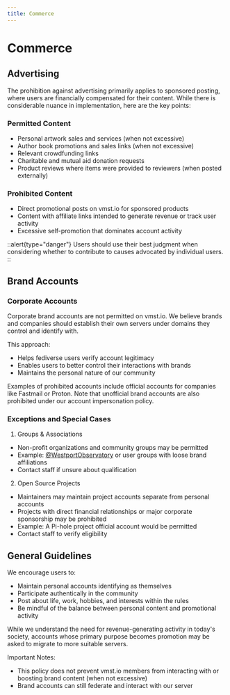 ```yaml
---
title: Commerce
---
```


# Commerce

## Advertising

The prohibition against advertising primarily applies to sponsored posting, where users are financially compensated for their content.
While there is considerable nuance in implementation, here are the key points:

### Permitted Content

- Personal artwork sales and services (when not excessive)
- Author book promotions and sales links (when not excessive)
- Relevant crowdfunding links
- Charitable and mutual aid donation requests
- Product reviews where items were provided to reviewers (when posted externally)

### Prohibited Content

- Direct promotional posts on vmst.io for sponsored products
- Content with affiliate links intended to generate revenue or track user activity
- Excessive self-promotion that dominates account activity

::alert{type="danger"}
Users should use their best judgment when considering whether to contribute to causes advocated by individual users.
::

## Brand Accounts

### Corporate Accounts

Corporate brand accounts are not permitted on vmst.io.
We believe brands and companies should establish their own servers under domains they control and identify with.

This approach:

- Helps fediverse users verify account legitimacy
- Enables users to better control their interactions with brands
- Maintains the personal nature of our community

Examples of prohibited accounts include official accounts for companies like Fastmail or Proton.
Note that unofficial brand accounts are also prohibited under our account impersonation policy.

### Exceptions and Special Cases

1. Groups & Associations
- Non-profit organizations and community groups may be permitted
- Example: [@WestportObservatory](https://vmst.io/@WestportObservatory) or user groups with loose brand affiliations
- Contact staff if unsure about qualification

2. Open Source Projects
- Maintainers may maintain project accounts separate from personal accounts
- Projects with direct financial relationships or major corporate sponsorship may be prohibited
- Example: A Pi-hole project official account would be permitted
- Contact staff to verify eligibility

## General Guidelines

We encourage users to:

- Maintain personal accounts identifying as themselves
- Participate authentically in the community
- Post about life, work, hobbies, and interests within the rules
- Be mindful of the balance between personal content and promotional activity

While we understand the need for revenue-generating activity in today's society, accounts whose primary purpose becomes promotion may be asked to migrate to more suitable servers.

Important Notes:

- This policy does not prevent vmst.io members from interacting with or boosting brand content (when not excessive)
- Brand accounts can still federate and interact with our server